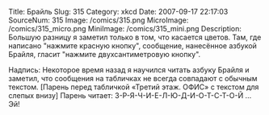 Title: Брайль 
Slug: 315 
Category: xkcd 
Date: 2007-09-17 22:17:03 
SourceNum: 315 
Image: /comics/315.png 
MicroImage: /comics/315_micro.png 
MiniImage: /comics/315_mini.png 
Description: Большую разницу я заметил только в том, что касается цветов. Там, где написано "нажмите красную кнопку", сообщение, нанесённое азбукой Брайля, гласит "нажмите двухсантиметровую кнопку". 

Надпись: Некоторое время назад я научился читать азбуку Брайля и заметил, что сообщения на табличках не всегда совпадают с обычным текстом.
[Парень перед табличкой «Третий этаж. ОФИС» с текстом для слепых внизу]
Парень читает: З-Р-Я-Ч-И-Е-Л-Ю-Д-И-О-Т-С-Т-О-Й ... Эй!